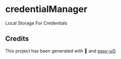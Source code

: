 # credentialManager

Local Storage For Credentials

## Credits

This project has been generated with 💙 and [easy-ui5](https://github.com/SAP)

